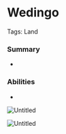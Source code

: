 # Wedingo

Tags: Land

### Summary

-

### Abilities

-

![Untitled](Untitled%2095.png)

![Untitled](Untitled%2096.png)